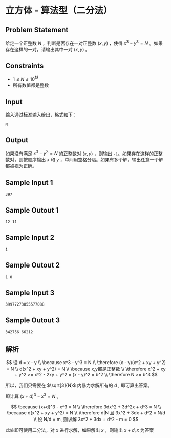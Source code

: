 # 立方体 - 算法型（二分法）

## Problem Statement
给定一个正整数 $N$ ，判断是否存在一对正整数 $(x, y)$ ，使得 $x^3 - y^3 = N$ 。如果存在这样的一对，请输出其中一对 $(x, y)$ 。

## Constraints
- $1 \leq N \leq 10^{18}$
- 所有数值都是整数

## Input
输入通过标准输入给出，格式如下：
```
N
```

## Output
如果没有满足 $x^3 - y^3 = N$ 的正整数对 $(x, y)$ ，则输出 `-1`。如果存在这样的正整数对，则按顺序输出 $x$ 和 $y$ ，中间用空格分隔。如果有多个解，输出任意一个解都被视为正确。

## Sample Input 1
```
397
```

## Sample Outout 1
```
12 11
```

## Sample Input 2
```
1
```

## Sample Outout 2
```
1 0
```

## Sample Input 3
```
39977273855577088
```


## Sample Outout 3
```
342756 66212
```

## 解析
$$
设 d = x - y \\
\because x^3 - y^3 = N \\
\therefore (x - y)(x^2 + xy + y^2) = N \\
d(x^2 + xy + y^2) = N \\
\because x,y都是正整数 \\
\therefore x^2 + xy + y^2 >= x^2 - 2xy + y^2 = (x - y)^2 = b^2 \\
\therefore N >= b^3
$$

所以，我们只需要在 $\sqrt[3]{N}$ 内暴力求解所有的 $d$ , 即可算出答案。

即计算 $(x+d)^3 - x^3 = N$ 。

$$
\because (x+d)^3 - x^3 = N \\
\therefore 3dx^2 + 3d^2x + d^3 = N \\
\because d(x^2 + xy + y^2) = N \\
\therefore d|N 且 3x^2 + 3dx + d^2 = N/d \\
设 N/d = m, 则求解 3x^2 + 3dx + d^2 - m = 0
$$

此处即可使用二分法，对 $x$ 进行求解，如果解出 $x$ ，则输出 $x + d, x$ 为答案